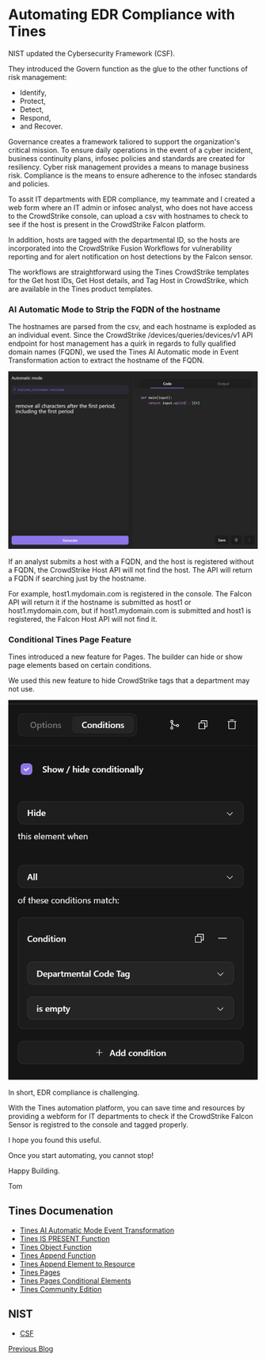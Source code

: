 # Automating EDR Compliance with Tines
NIST updated the Cybersecurity Framework (CSF).  

They introduced the Govern function as the glue to the other functions of risk management:
- Identify,
- Protect,
- Detect,
- Respond,
- and Recover.

Governance creates a framework taliored to support the organization's critical mission. To ensure daily operations in the event of a cyber incident, business continuity plans, infosec policies and standards are created for resiliency.  Cyber risk management provides a means to manage business risk.  Compliance is the means to ensure adherence to the infosec standards and policies.

To assit IT departments with EDR compliance, my teammate and I created a web form where an IT admin or infosec analyst, who does not have access to the CrowdStrike console, can upload a csv with hostnames to check to see if the host is present in the CrowdStrike Falcon platform.

In addition, hosts are tagged with the departmental ID, so the hosts are incorporated into the CrowdStrike Fusion Workflows for vulnerability reporting and for alert notification on host detections by the Falcon sensor.

 The workflows are straightforward using the Tines CrowdStrike templates for the Get host IDs, Get Host details, and Tag Host in CrowdStrike, which are available in the Tines product templates.
### AI Automatic Mode to Strip the FQDN of the hostname
The hostnames are parsed from the csv, and each hostname is exploded as an individual event.  Since the CrowdStrike /devices/queries/devices/v1 API endpoint for host management has a quirk in regards to fully qualified domain names (FQDN), we used the Tines AI Automatic mode in Event Transformation action to extract the hostname of the FQDN.

<img src="./images/AI-Automatic-Mode-StripFQDN.png">

If an analyst submits a host with a FQDN, and the host is registered without a FQDN, the CrowdStrike Host API will not find the host.  The API will return a FQDN if searching just by the hostname.

For example, host1.mydomain.com is registered in the console.  The Falcon API will return it if the hostname is submitted as host1 or host1.mydomain.com, but if host1.mydomain.com is submitted and host1 is registered, the Falcon Host API will not find it.

### Conditional Tines Page Feature

Tines introduced a new feature for Pages.  The builder can hide or show page elements based on certain conditions.

We used this new feature to hide CrowdStrike tags that a department may not use.

<img src="./images/Tines-Pages-Conditions-1.png">


In short, EDR compliance is challenging. 

With the Tines automation platform, you can save time and resources by providing a webform for IT departments to check if the CrowdStrike Falcon Sensor is registred to the console and tagged properly. 

I hope you found this useful.

Once you start automating, you cannot stop!

Happy Building.

Tom

## Tines Documenation
- [Tines AI Automatic Mode Event Transformation](https://www.tines.com/docs/actions/types/event-transformation/automatic//)
- [Tines IS PRESENT Function](https://www.tines.com/docs/formulas/functions/is-present/)
- [Tines Object Function](https://www.tines.com/docs/formulas/functions/object/)
- [Tines Append Function](https://www.tines.com/docs/formulas/functions/append/)
- [Tines Append Element to Resource](https://www.tines.com/api/resources/append-element/)
- [Tines Pages](https://www.tines.com/docs/pages/)
- [Tines Pages Conditional Elements](https://www.tines.com/docs/pages/conditional-page-elements/)
- [Tines Community Edition](https://www.tines.com/pricing/)

## NIST
- [CSF](https://www.nist.gov/cyberframework)

[Previous Blog](https://working-with-tines-resources.automatesecops.com/)
